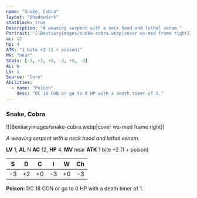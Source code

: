 ```yaml
---
name: "Snake, Cobra"
layout: "Shadowdark"
statblock: true
Description: "A weaving serpent with a neck hood and lethal venom."
Portrait: "[[Bestiaryimages/snake-cobra.webp|cover ws-med frame right]]"
ac: 12
hp: 4
ATK: "1 bite +2 (1 + poison)"
MV: "near"
Stats: [-3, +2, +0, -3, +0, -3]
AL: N
LV: 1
Source: "Core"
Abilities:
  - name: "Poison"
    desc: "DC 18 CON or go to 0 HP with a death timer of 1."
---
```


### Snake, Cobra

![[Bestiaryimages/snake-cobra.webp|cover ws-med frame right]]

_A weaving serpent with a neck hood and lethal venom._

**LV** 1, **AL** N
**AC** 12, **HP** 4, **MV** near
**ATK** 1 bite +2 (1 + poison)

|  S  |  D  |  C  |  I  |  W  |  Ch  |
|:---:|:---:|:---:|:---:|:---:|:----:|
| -3 | +2 | +0 | -3 | +0 | -3 |

**Poison:** DC 18 CON or go to 0 HP with a death timer of 1.

